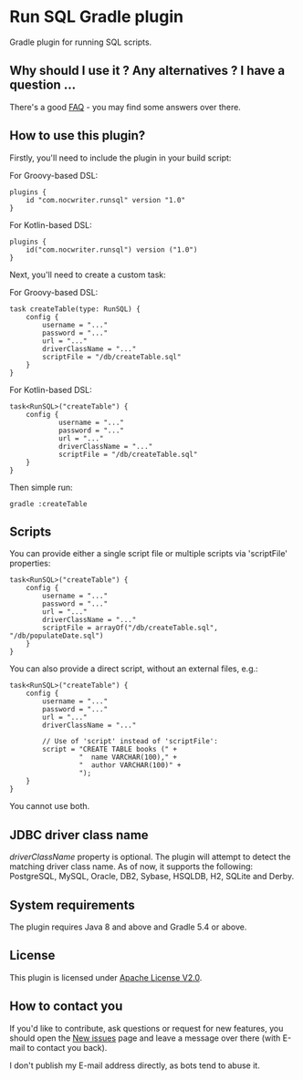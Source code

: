 Run SQL Gradle plugin
=====================

Gradle plugin for running SQL scripts.

Why should I use it ? Any alternatives ? I have a question ...
--------------------------------------------------------------
There's a good [FAQ](docs/FAQ.md) - you may find some answers over there.

How to use this plugin?
-----------------------
Firstly, you'll need to include the plugin in your build script:

For Groovy-based DSL:

    plugins {
        id "com.nocwriter.runsql" version "1.0"
    }

For Kotlin-based DSL:

    plugins {
        id("com.nocwriter.runsql") version ("1.0")
    }
    
Next, you'll need to create a custom task:

For Groovy-based DSL:

    task createTable(type: RunSQL) {
        config {
            username = "..."
            password = "..."
            url = "..."
            driverClassName = "..."
            scriptFile = "/db/createTable.sql"
        }
    }

For Kotlin-based DSL:

    task<RunSQL>("createTable") {
        config {
                username = "..."
                password = "..."
                url = "..."
                driverClassName = "..."
                scriptFile = "/db/createTable.sql"
        }
    }
    
Then simple run:

    gradle :createTable

Scripts
----------------
You can provide either a single script file or multiple scripts via 'scriptFile' properties:

    task<RunSQL>("createTable") {
        config {
            username = "..."
            password = "..."
            url = "..."
            driverClassName = "..."
            scriptFile = arrayOf("/db/createTable.sql", "/db/populateDate.sql")
        }
    }
    
You can also provide a direct script, without an external files, e.g.:

    task<RunSQL>("createTable") {
        config {
            username = "..."
            password = "..."
            url = "..."
            driverClassName = "..."
            
            // Use of 'script' instead of 'scriptFile':
            script = "CREATE TABLE books (" +
                     "  name VARCHAR(100)," +
                     "  author VARCHAR(100)" +
                     ");
        }
    }

You cannot use both.

JDBC driver class name
----------------------
_driverClassName_ property is optional. The plugin will attempt to detect the matching driver class name.
As of now, it supports the following: PostgreSQL, MySQL, Oracle, DB2, Sybase, HSQLDB, H2, SQLite and Derby.

System requirements
-------------------
The plugin requires Java 8 and above and Gradle 5.4 or above.

License
-------
This plugin is licensed under [Apache License V2.0](LICENSE).

How to contact you
------------------
If you'd like to contribute, ask questions or request for new features, you
should open the
[New issues](https://github.com/NocWriter/runsql-gradle-plugin/issues/new)
page and leave a message over there (with E-mail to contact you back).

I don't publish my E-mail address directly, as bots tend to abuse it.
 